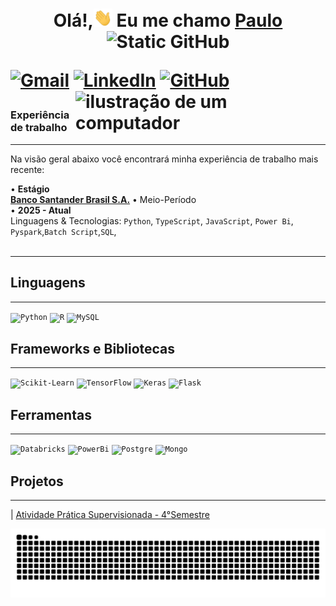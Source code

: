 <h1 align="center">Olá!,<img src="https://raw.githubusercontent.com/ABSphreak/ABSphreak/master/gifs/Hi.gif" width="30px" /> Eu me chamo <a href="https://github.com/PhOlivs/">Paulo<a> 

<img src="https://img.shields.io/static/v1?label=Overview&message=PhOlivs&color=f8efd4&style=for-the-badge&logo=GitHub" alt="Static GitHub">

<p align="left">
  <a href="#" title="Gmail">
  <img src="https://img.shields.io/badge/-Gmail-FF0000?style=flat-square&labelColor=FF0000&logo=gmail&logoColor=white&link=mailto:paulohenrique58432@gmail.com" alt="Gmail"/></a>
  <a href="#" title="LinkedIn">
  <img src="https://img.shields.io/badge/-Linkedin-0e76a8?style=flat-square&logo=Linkedin&logoColor=white&link=https://www.linkedin.com/in/paulo-henrique-6720762b2/" alt="LinkedIn"/></a>
  <a href="#" title="GitHub">
  <img src="https://img.shields.io/badge/GitHub-100000?style=for-the-badge&logo=github&logoColor=white&link=https://github.com/PhOlivs" alt="GitHub"/></a>

  <img src="https://raw.githubusercontent.com/MicaelliMedeiros/micaellimedeiros/master/image/computer-illustration.png" alt="ilustração de um computador" min-width="400px" max-width="400px" width="400px" align="right">

### Experiência de trabalho
---
Na visão geral abaixo você encontrará minha experiência de trabalho mais recente:

• **Estágio** \
[**Banco Santander Brasil S.A.**](https://www.santander.com.br/) • Meio-Período \
• **2025 - Atual** \
Linguagens & Tecnologias: `Python`, `TypeScript`, `JavaScript`, `Power Bi`, `Pyspark`,`Batch Script`,`SQL`,\
<br/>

---
## Linguagens
---
<code><img height="32" src="https://www.python.org/static/img/python-logo.png" alt="Python"/></code>
<code><img height="32" src="https://www.r-project.org/Rlogo.png" alt="R"/></code>
<code><img height="32" src="https://www.mysql.com/common/logos/logo-mysql-170x115.png" alt="MySQL"/></code>

## Frameworks e Bibliotecas
---
<code><img height="32" src="https://scikit-learn.org/stable/_static/scikit-learn-logo-small.png" alt="Scikit-Learn"/></code>
<code><img height="32" src="https://www.gstatic.com/devrel-devsite/prod/v542d3325b8c925a6e7dd14f19a8348c865acec191636e2a431745f59e1ae1e12/tensorflow/images/lockup.svg" alt="TensorFlow"/></code>
<code><img height="32" src="https://keras.io/img/logo.png" alt="Keras"/></code>
<code><img height="32" src="https://flask.palletsprojects.com/en/stable/_images/flask-name.svg" alt="Flask"/></code>

## Ferramentas
---
<code><img height="32" src="https://az-icons.com/export/icons/d180faa9ddc77cb9e841ff02998e5e21.svg" alt="Databricks"/></code>
<code><img height="32" src="https://img.icons8.com/color/48/power-bi-2021.png" alt="PowerBi"/></code>
<code><img height="32" src="https://www.postgresql.org/media/img/about/press/elephant.png" alt="Postgre"/></code>
<code><img height="32" src="https://webimages.mongodb.com/_com_assets/cms/kuyjf3vea2hg34taa-horizontal_default_slate_blue.svg?auto=format%252Ccompress" alt="Mongo"/></code>

## Projetos
---
| [Atividade Prática Supervisionada - 4°Semestre](https://github.com/PhOlivs/APS_4sem "Buttons to add/remove contrast and increase/decrease font size.")

<p >
    <picture align="center">
      <source media="(prefers-color-scheme: dark)" srcset="https://raw.githubusercontent.com/ashu-guo/ashu-guo/master/assets/github-contribution-grid-snake.svg">
      <source media="(prefers-color-scheme: light)" srcset="https://raw.githubusercontent.com/ashu-guo/ashu-guo/master/assets/github-contribution-grid-snake.svg">
      <img alt="github contribution grid snake animation" src="https://raw.githubusercontent.com/ashu-guo/ashu-guo/master/assets/github-contribution-grid-snake.svg">
    </picture>
</p>

